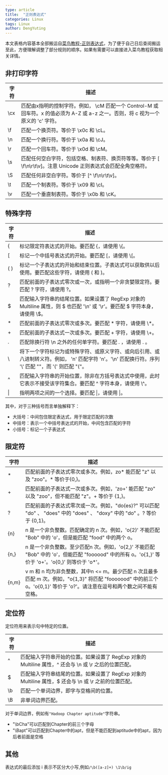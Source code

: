 ```yaml
---
type: article
title:  "正则表达式"
categories: Linux
tags: Linux
author: DengYuting
---
```


本文表格内容基本全部搬运自<a href="https://www.runoob.com/regexp/regexp-syntax.html">菜鸟教程-正则表达式</a>，为了便于自己日后查阅搬运至此，方便理解调整了部分规则的顺序。如果有需要可以直接进入菜鸟教程获取相关详情。  


## 非打印字符  

|  字符 | 	描述 |
| ---- | ---- |
|  \cx | 匹配由x指明的控制字符。例如， \cM 匹配一个 Control-M 或回车符。x 的值必须为 A-Z 或 a-z 之一。否则，将 c 视为一个原义的 'c' 字符。 |
|  \f | 匹配一个换页符。等价于 \x0c 和 \cL。|
|  \n | 匹配一个换行符。等价于 \x0a 和 \cJ。|
|  \r | 匹配一个回车符。等价于 \x0d 和 \cM。|
|  \s | 匹配任何空白字符，包括空格、制表符、换页符等等。等价于 [ \f\n\r\t\v]。注意 Unicode 正则表达式会匹配全角空格符。 |
|  \S | 匹配任何非空白字符。等价于 [^ \f\n\r\t\v]。 |
|  \t | 匹配一个制表符。等价于 \x09 和 \cI。 |
|  \v | 匹配一个垂直制表符。等价于 \x0b 和 \cK。 |

## 特殊字符

|  字符 |	描述 |
| ---- | ---- |
|  { |	标记限定符表达式的开始。要匹配 {，请使用 \\{。
|  [ |	标记一个中括号表达式的开始。要匹配 [，请使用 \\[。
|  ( ) |	标记一个子表达式的开始和结束位置。子表达式可以获取供以后使用。要匹配这些字符，请使用 \( 和 \)。
|  ? |	匹配前面的子表达式零次或一次，或指明一个非贪婪限定符。要匹配 ? 字符，请使用 \?。
|  $ |	匹配输入字符串的结尾位置。如果设置了 RegExp 对象的 Multiline 属性，则 $ 也匹配 '\n' 或 '\r'。要匹配 $ 字符本身，请使用 \\$。 |
|  * |	匹配前面的子表达式零次或多次。要匹配 * 字符，请使用 \\*。
|  + |	匹配前面的子表达式一次或多次。要匹配 + 字符，请使用 \\+。
|  . |	匹配除换行符 \n 之外的任何单字符。要匹配 . ，请使用 \. 。|
|  \ |	将下一个字符标记为或特殊字符、或原义字符、或向后引用、或八进制转义符。例如， 'n' 匹配字符 'n'。'\n' 匹配换行符。序列 '\\' 匹配 "\"，而 '\(' 则匹配 "("。
|  ^ |	匹配输入字符串的开始位置，除非在方括号表达式中使用，此时它表示不接受该字符集合。要匹配 ^ 字符本身，请使用 \\^。
|  \| |	指明两项之间的一个选择。要匹配 \|，请使用 \\|。

其中，对于三种括号而言单独解释下：  
- 大括号：中间包住限定表达式，用于限定匹配的次数
- 中括号：表示一个中括号表达式的开始，中间包含匹配的字符
- 小括号：标记一个子表达式


## 限定符  

|  字符 |	描述 |
| ---- | ---- | 
|  * |	匹配前面的子表达式零次或多次。例如，zo* 能匹配 "z" 以及 "zoo"。* 等价于{0,}。
|  + |	匹配前面的子表达式一次或多次。例如，'zo+' 能匹配 "zo" 以及 "zoo"，但不能匹配 "z"。+ 等价于 {1,}。
|  ? |	匹配前面的子表达式零次或一次。例如，"do(es)?" 可以匹配 "do" 、 "does" 中的 "does" 、 "doxy" 中的 "do" 。? 等价于 {0,1}。
|  {n} |	n 是一个非负整数。匹配确定的 n 次。例如，'o{2}' 不能匹配 "Bob" 中的 'o'，但是能匹配 "food" 中的两个 o。
|  {n,} |	n 是一个非负整数。至少匹配n 次。例如，'o{2,}' 不能匹配 "Bob" 中的 'o'，但能匹配 "foooood" 中的所有 o。'o{1,}' 等价于 'o+'。'o{0,}' 则等价于 'o*'。
|  {n,m} |v	m 和 n 均为非负整数，其中n <= m。最少匹配 n 次且最多匹配 m 次。例如，"o{1,3}" 将匹配 "fooooood" 中的前三个 o。'o{0,1}' 等价于 'o?'。请注意在逗号和两个数之间不能有空格。


## 定位符  

定位符用来表示句中特定的位置。

|  字符 |	描述 |
| ---- | ---- |
|  ^ 	|  匹配输入字符串开始的位置。如果设置了 RegExp 对象的 Multiline 属性，^ 还会与 \n 或 \r 之后的位置匹配。
|  $ 	|  匹配输入字符串结尾的位置。如果设置了 RegExp 对象的 Multiline 属性，$ 还会与 \n 或 \r 之前的位置匹配。
|  \b |	匹配一个单词边界，即字与空格间的位置。
|  \B |	非单词边界匹配。

对于单词边界，例如有`"Hadoop Chapter aptitude"`字符串。
- "\bCha"可以匹配到Chapter的前三个字母
- "\Bapt"可以匹配到Chapter中的apt，但是不能匹配到aptitude中的apt，因为后者前面是空格

## 其他  

表达式的最后添加 i 表示不区分大小写,例如`/\b([a-z]+) \1\b/ig`